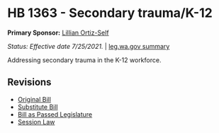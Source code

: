 # HB 1363 - Secondary trauma/K-12
**Primary Sponsor:** [Lillian Ortiz-Self](/person/leg/lillian.ortiz-self.md)

*Status: Effective date 7/25/2021.* | [leg.wa.gov summary](https://app.leg.wa.gov/billsummary?BillNumber=1363&Year=2021)

Addressing secondary trauma in the K-12 workforce.

## Revisions
* [Original Bill](1/)
* [Substitute Bill](S/)
* [Bill as Passed Legislature](S.PL/)
* [Session Law](S.SL/)